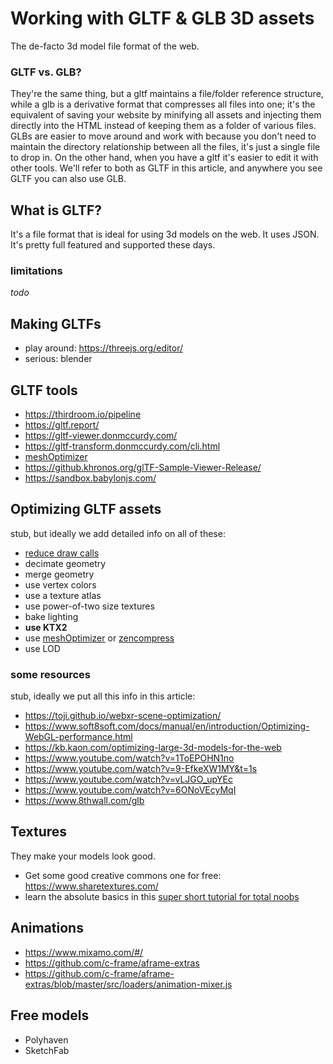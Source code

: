 # Working with GLTF & GLB 3D assets
The de-facto 3d model file format of the web.
### GLTF vs. GLB?
They're the same thing, but a gltf maintains a file/folder reference structure, while a glb is a derivative format that compresses all files into one; it's the equivalent of saving your website by minifying all assets and injecting them directly into the HTML instead of keeping them as a folder of various files.
GLBs are easier to move around and work with because you don't need to maintain the directory relationship between all the files, it's just a single file to drop in. On the other hand, when you have a gltf it's easier to edit it with other tools. We'll refer to both as GLTF in this article, and anywhere you see GLTF you can also use GLB.
## What is GLTF?
It's a file format that is ideal for using 3d models on the web. It uses JSON. It's pretty full featured and supported these days.
### limitations
*todo*
## Making GLTFs
- play around: https://threejs.org/editor/
- serious: blender

## GLTF tools
- https://thirdroom.io/pipeline
- https://gltf.report/
- https://gltf-viewer.donmccurdy.com/
- https://gltf-transform.donmccurdy.com/cli.html
- [meshOptimizer](https://github.com/zeux/meshoptimizer)
- https://github.khronos.org/glTF-Sample-Viewer-Release/
- https://sandbox.babylonjs.com/

## Optimizing GLTF assets
stub, but ideally we add detailed info on all of these:

- [reduce draw calls](https://answers.unity.com/questions/14578/whats-the-best-way-to-reduce-draw-calls.html)
- decimate geometry
- merge geometry
- use vertex colors
- use a texture atlas
- use power-of-two size textures
- bake lighting
- **use KTX2**
- use [meshOptimizer](https://github.com/zeux/meshoptimizer) or [zencompress](https://paradowski.com/stories/introducing-zencompress-for-gltf)
- use LOD

### some resources
stub, ideally we put all this info in this article:

- https://toji.github.io/webxr-scene-optimization/
- https://www.soft8soft.com/docs/manual/en/introduction/Optimizing-WebGL-performance.html
- https://kb.kaon.com/optimizing-large-3d-models-for-the-web
- https://www.youtube.com/watch?v=1ToEPOHN1no
- https://www.youtube.com/watch?v=9-EfkeXW1MY&t=1s
- https://www.youtube.com/watch?v=vLJGO_upYEc
- https://www.youtube.com/watch?v=6ONoVEcyMqI
- https://www.8thwall.com/glb

## Textures
They make your models look good.

- Get some good creative commons one for free: https://www.sharetextures.com/
- learn the absolute basics in this [super short tutorial for total noobs](https://www.youtube.com/watch?v=sH4qi3oUEks)

## Animations
- https://www.mixamo.com/#/
- https://github.com/c-frame/aframe-extras
- https://github.com/c-frame/aframe-extras/blob/master/src/loaders/animation-mixer.js

## Free models
- Polyhaven
- SketchFab
